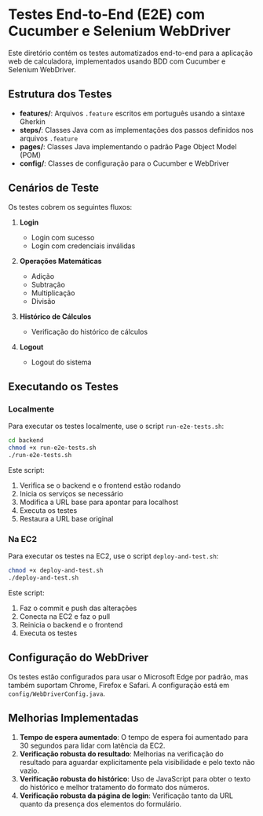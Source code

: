 # Testes End-to-End (E2E) com Cucumber e Selenium WebDriver

Este diretório contém os testes automatizados end-to-end para a aplicação web de calculadora, implementados usando BDD com Cucumber e Selenium WebDriver.

## Estrutura dos Testes

- **features/**: Arquivos `.feature` escritos em português usando a sintaxe Gherkin
- **steps/**: Classes Java com as implementações dos passos definidos nos arquivos `.feature`
- **pages/**: Classes Java implementando o padrão Page Object Model (POM)
- **config/**: Classes de configuração para o Cucumber e WebDriver

## Cenários de Teste

Os testes cobrem os seguintes fluxos:

1. **Login**
   - Login com sucesso
   - Login com credenciais inválidas

2. **Operações Matemáticas**
   - Adição
   - Subtração
   - Multiplicação
   - Divisão

3. **Histórico de Cálculos**
   - Verificação do histórico de cálculos

4. **Logout**
   - Logout do sistema

## Executando os Testes

### Localmente

Para executar os testes localmente, use o script `run-e2e-tests.sh`:

```bash
cd backend
chmod +x run-e2e-tests.sh
./run-e2e-tests.sh
```

Este script:
1. Verifica se o backend e o frontend estão rodando
2. Inicia os serviços se necessário
3. Modifica a URL base para apontar para localhost
4. Executa os testes
5. Restaura a URL base original

### Na EC2

Para executar os testes na EC2, use o script `deploy-and-test.sh`:

```bash
chmod +x deploy-and-test.sh
./deploy-and-test.sh
```

Este script:
1. Faz o commit e push das alterações
2. Conecta na EC2 e faz o pull
3. Reinicia o backend e o frontend
4. Executa os testes

## Configuração do WebDriver

Os testes estão configurados para usar o Microsoft Edge por padrão, mas também suportam Chrome, Firefox e Safari. A configuração está em `config/WebDriverConfig.java`.

## Melhorias Implementadas

1. **Tempo de espera aumentado**: O tempo de espera foi aumentado para 30 segundos para lidar com latência da EC2.
2. **Verificação robusta do resultado**: Melhorias na verificação do resultado para aguardar explicitamente pela visibilidade e pelo texto não vazio.
3. **Verificação robusta do histórico**: Uso de JavaScript para obter o texto do histórico e melhor tratamento do formato dos números.
4. **Verificação robusta da página de login**: Verificação tanto da URL quanto da presença dos elementos do formulário.